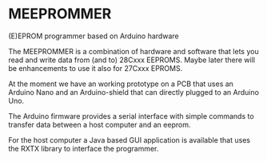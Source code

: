 MEEPROMMER
==========

(E)EPROM programmer based on Arduino hardware


The MEEPROMMER is a combination of hardware and software that lets you read and write 
data from (and to) 28Cxxx EEPROMS. Maybe later there will be enhancements to use it
also for 27Cxxx EPROMS. 

At the moment we have an working prototype on a PCB that uses an Arduino Nano and an 
Arduino-shield that can directly plugged to an Arduino Uno. 

The Arduino firmware provides a serial interface with simple commands to transfer data 
between a host computer and an eeprom.

For the host computer a Java based GUI application is available that uses the RXTX 
library to interface the programmer.
